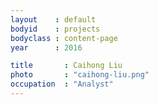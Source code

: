 ```yaml
---
layout    : default
bodyid    : projects
bodyclass : content-page
year      : 2016

title       : Caihong Liu
photo       : "caihong-liu.png"
occupation  : "Analyst"
---
```

